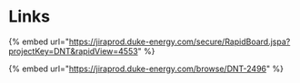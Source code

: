 # Links

{% embed url="https://jiraprod.duke-energy.com/secure/RapidBoard.jspa?projectKey=DNT&rapidView=4553" %}

{% embed url="https://jiraprod.duke-energy.com/browse/DNT-2496" %}
